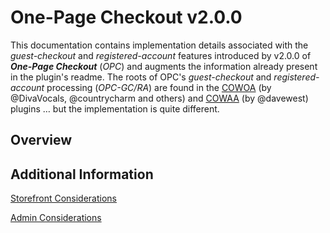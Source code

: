 # One-Page Checkout v2.0.0 #

This documentation contains implementation details associated with the *guest-checkout* and *registered-account* features introduced by v2.0.0 of ***One-Page Checkout*** (*OPC*) and augments the information already present in the plugin's readme. The roots of OPC's *guest-checkout* and *registered-account* processing (*OPC-GC/RA*) are found in the [COWOA](https://www.zen-cart.com/showthread.php?196995-COWOA-%28for-ZC-v1-5-x%29) (by @DivaVocals, @countrycharm and others) and [COWAA](https://www.zen-cart.com/downloads.php?do=file&id=2131) (by @davewest) plugins &hellip; but the implementation is quite different.

## Overview ##


## Additional Information ###

[Storefront Considerations](storefront.md)

[Admin Considerations](admin.md)
